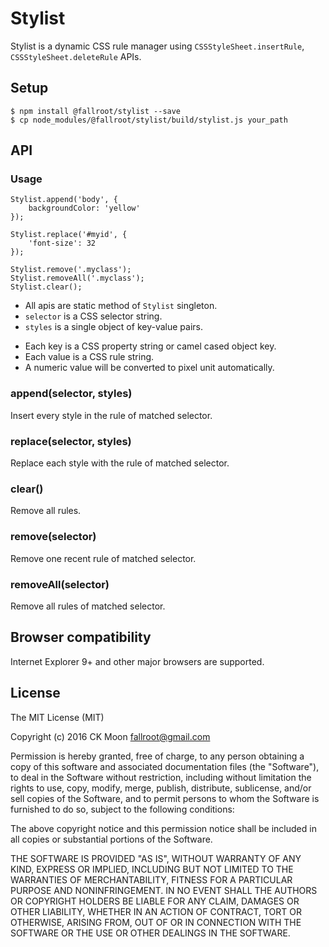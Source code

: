 # Stylist

Stylist is a dynamic CSS rule manager using `CSSStyleSheet.insertRule`, `CSSStyleSheet.deleteRule` APIs.

## Setup

```
$ npm install @fallroot/stylist --save
$ cp node_modules/@fallroot/stylist/build/stylist.js your_path
```

## API

### Usage

```
Stylist.append('body', {
    backgroundColor: 'yellow'
});

Stylist.replace('#myid', {
    'font-size': 32
});

Stylist.remove('.myclass');
Stylist.removeAll('.myclass');
Stylist.clear();
```

- All apis are static method of `Stylist` singleton.
- `selector` is a CSS selector string.
- `styles` is a single object of key-value pairs.
* Each key is a CSS property string or camel cased object key.
* Each value is a CSS rule string.
* A numeric value will be converted to pixel unit automatically.

### append(selector, styles)

Insert every style in the rule of matched selector.

### replace(selector, styles)

Replace each style with the rule of matched selector.

### clear()

Remove all rules.

### remove(selector)

Remove one recent rule of matched selector.

### removeAll(selector)

Remove all rules of matched selector.

## Browser compatibility

Internet Explorer 9+ and other major browsers are supported.

## License

The MIT License (MIT)

Copyright (c) 2016 CK Moon <fallroot@gmail.com>

Permission is hereby granted, free of charge, to any person obtaining a copy
of this software and associated documentation files (the "Software"), to deal
in the Software without restriction, including without limitation the rights
to use, copy, modify, merge, publish, distribute, sublicense, and/or sell
copies of the Software, and to permit persons to whom the Software is
furnished to do so, subject to the following conditions:

The above copyright notice and this permission notice shall be included in all
copies or substantial portions of the Software.

THE SOFTWARE IS PROVIDED "AS IS", WITHOUT WARRANTY OF ANY KIND, EXPRESS OR
IMPLIED, INCLUDING BUT NOT LIMITED TO THE WARRANTIES OF MERCHANTABILITY,
FITNESS FOR A PARTICULAR PURPOSE AND NONINFRINGEMENT. IN NO EVENT SHALL THE
AUTHORS OR COPYRIGHT HOLDERS BE LIABLE FOR ANY CLAIM, DAMAGES OR OTHER
LIABILITY, WHETHER IN AN ACTION OF CONTRACT, TORT OR OTHERWISE, ARISING FROM,
OUT OF OR IN CONNECTION WITH THE SOFTWARE OR THE USE OR OTHER DEALINGS IN THE
SOFTWARE.
